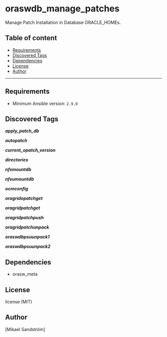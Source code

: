 # oraswdb_manage_patches

Manage Patch Installation in Database ORACLE_HOMEs.

## Table of content

- [Requirements](#requirements)
- [Discovered Tags](#discovered-tags)
- [Dependencies](#dependencies)
- [License](#license)
- [Author](#author)

---

## Requirements

- Minimum Ansible version: `2.9.0`


## Discovered Tags

**_apply_patch_db_**

**_autopatch_**

**_current_opatch_version_**

**_directories_**

**_nfsmountdb_**

**_nfsumountdb_**

**_ocmconfig_**

**_oragridopatchget_**

**_oragridpatchget_**

**_oragridpatchpush_**

**_oragridpatchunpack_**

**_oraswdbpsuunpack1_**

**_oraswdbpsuunpack2_**


## Dependencies

- orasw_meta

## License

license (MIT)

## Author

[Mikael Sandström]
